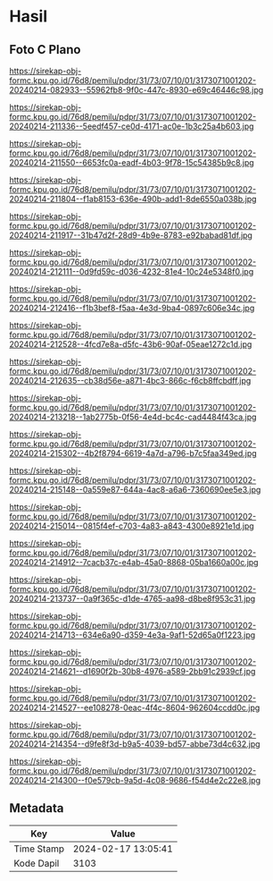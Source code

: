 # Hasil

## Foto C Plano

https://sirekap-obj-formc.kpu.go.id/76d8/pemilu/pdpr/31/73/07/10/01/3173071001202-20240214-082933--55962fb8-9f0c-447c-8930-e69c46446c98.jpg

https://sirekap-obj-formc.kpu.go.id/76d8/pemilu/pdpr/31/73/07/10/01/3173071001202-20240214-211336--5eedf457-ce0d-4171-ac0e-1b3c25a4b603.jpg

https://sirekap-obj-formc.kpu.go.id/76d8/pemilu/pdpr/31/73/07/10/01/3173071001202-20240214-211550--6653fc0a-eadf-4b03-9f78-15c54385b9c8.jpg

https://sirekap-obj-formc.kpu.go.id/76d8/pemilu/pdpr/31/73/07/10/01/3173071001202-20240214-211804--f1ab8153-636e-490b-add1-8de6550a038b.jpg

https://sirekap-obj-formc.kpu.go.id/76d8/pemilu/pdpr/31/73/07/10/01/3173071001202-20240214-211917--31b47d2f-28d9-4b9e-8783-e92babad81df.jpg

https://sirekap-obj-formc.kpu.go.id/76d8/pemilu/pdpr/31/73/07/10/01/3173071001202-20240214-212111--0d9fd59c-d036-4232-81e4-10c24e5348f0.jpg

https://sirekap-obj-formc.kpu.go.id/76d8/pemilu/pdpr/31/73/07/10/01/3173071001202-20240214-212416--f1b3bef8-f5aa-4e3d-9ba4-0897c606e34c.jpg

https://sirekap-obj-formc.kpu.go.id/76d8/pemilu/pdpr/31/73/07/10/01/3173071001202-20240214-212528--4fcd7e8a-d5fc-43b6-90af-05eae1272c1d.jpg

https://sirekap-obj-formc.kpu.go.id/76d8/pemilu/pdpr/31/73/07/10/01/3173071001202-20240214-212635--cb38d56e-a871-4bc3-866c-f6cb8ffcbdff.jpg

https://sirekap-obj-formc.kpu.go.id/76d8/pemilu/pdpr/31/73/07/10/01/3173071001202-20240214-213218--1ab2775b-0f56-4e4d-bc4c-cad4484f43ca.jpg

https://sirekap-obj-formc.kpu.go.id/76d8/pemilu/pdpr/31/73/07/10/01/3173071001202-20240214-215302--4b2f8794-6619-4a7d-a796-b7c5faa349ed.jpg

https://sirekap-obj-formc.kpu.go.id/76d8/pemilu/pdpr/31/73/07/10/01/3173071001202-20240214-215148--0a559e87-644a-4ac8-a6a6-7360690ee5e3.jpg

https://sirekap-obj-formc.kpu.go.id/76d8/pemilu/pdpr/31/73/07/10/01/3173071001202-20240214-215014--0815f4ef-c703-4a83-a843-4300e8921e1d.jpg

https://sirekap-obj-formc.kpu.go.id/76d8/pemilu/pdpr/31/73/07/10/01/3173071001202-20240214-214912--7cacb37c-e4ab-45a0-8868-05ba1660a00c.jpg

https://sirekap-obj-formc.kpu.go.id/76d8/pemilu/pdpr/31/73/07/10/01/3173071001202-20240214-213737--0a9f365c-d1de-4765-aa98-d8be8f953c31.jpg

https://sirekap-obj-formc.kpu.go.id/76d8/pemilu/pdpr/31/73/07/10/01/3173071001202-20240214-214713--634e6a90-d359-4e3a-9af1-52d65a0f1223.jpg

https://sirekap-obj-formc.kpu.go.id/76d8/pemilu/pdpr/31/73/07/10/01/3173071001202-20240214-214621--d1690f2b-30b8-4976-a589-2bb91c2939cf.jpg

https://sirekap-obj-formc.kpu.go.id/76d8/pemilu/pdpr/31/73/07/10/01/3173071001202-20240214-214527--ee108278-0eac-4f4c-8604-962604ccdd0c.jpg

https://sirekap-obj-formc.kpu.go.id/76d8/pemilu/pdpr/31/73/07/10/01/3173071001202-20240214-214354--d9fe8f3d-b9a5-4039-bd57-abbe73d4c632.jpg

https://sirekap-obj-formc.kpu.go.id/76d8/pemilu/pdpr/31/73/07/10/01/3173071001202-20240214-214300--f0e579cb-9a5d-4c08-9686-f54d4e2c22e8.jpg


## Metadata

| Key        | Value               |
| ---------- | ------------------- |
| Time Stamp | 2024-02-17 13:05:41 |
| Kode Dapil | 3103                |



